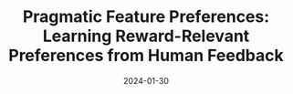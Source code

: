 ---
title: "Pragmatic Feature Preferences: Learning Reward-Relevant Preferences from Human Feedback"
external_link: andipeng.com
authors:
- <span style="color:white">Andi Peng</span>
- Yuying Sun
- Tianmin Shu
- David Abel
date: "2024-01-30"
doi: ""

# Schedule page publish date (NOT publication's date).
publishDate: "2017-01-01T00:00:00Z"

# Publication type.
# Legend: 0 = Uncategorized; 1 = Conference paper; 2 = Workshop paper; 3 = Journal article;
# 4 = Preprint / Working Paper; 5 = Technical Report; 6 = Book; 7 = Book section;
# 8 = Thesis; 9 = Patent
publication_types: ["1"]

# Publication name and optional abbreviated publication name.
publication:
publication_short:

abstract: 

# Summary. An optional shortened abstract.
summary: ICML 2024

tags:
#- Source Themes
- Conference
featured: false

links:
url_pdf: ''
url_code: ''
url_dataset: ''
url_poster: ''
url_project: ''
url_slides: ''
url_source: ''
url_video: ''

# Featured image
# To use, add an image named `featured.jpg/png` to your page's folder. 
image:
  caption: ""
  focal_point: ""
  preview_only: false

# Associated Projects (optional).
#   Associate this publication with one or more of your projects.
#   Simply enter your project's folder or file name without extension.
#   E.g. `internal-project` references `content/project/internal-project/index.md`.
#   Otherwise, set `projects: []`.
projects: []

# Slides (optional).
#   Associate this publication with Markdown slides.
#   Simply enter your slide deck's filename without extension.
#   E.g. `slides: "example"` references `content/slides/example/index.md`.
#   Otherwise, set `slides: ""`.
slides: ""
---